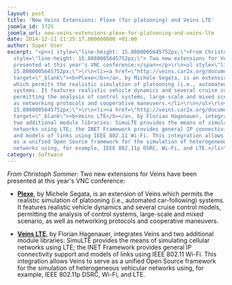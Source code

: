 ```yaml
---
layout: post
title: 'New Veins Extensions: Plexe (for platooning) and Veins LTE'
joomla_id: 3725
joomla_url: new-veins-extensions-plexe-for-platooning-and-veins-lte
date: 2014-12-11 11:25:17.000000000 +01:00
author: Super User
excerpt: "<p><i style=\"line-height: 15.8080005645752px;\">From Christoph Sommer:</i><span
  style=\"line-height: 15.8080005645752px;\"> Two new extensions for Veins have been
  presented at this year's VNC conference:</span></p>\r\n<ul style=\"line-height:
  15.8080005645752px;\">\r\n<li><a href=\"http://veins.car2x.org/documentation/modules/platooning/\"
  target=\"_blank\"><b>Plexe</b></a>, by Michele Segata, is an extension of Veins
  which permits the realistic simulation of platooning (i.e., automated car-following)
  systems. It features realistic vehicle dynamics and several cruise control models,
  permitting the analysis of control systems, large-scale and mixed scenario, as well
  as networking protocols and cooperative maneuvers.</li>\r\n</ul>\r\n<ul style=\"line-height:
  15.8080005645752px;\">\r\n<li><a href=\"http://veins.car2x.org/documentation/modules/lte/\"
  target=\"_blank\"><b>Veins LTE</b></a>, by Florian Hagenauer, integrates Veins and
  two additional module libraries: SimuLTE provides the means of simulating cellular
  networks using LTE; the INET Framework provides general IP connectivity support
  and models of links using IEEE 802.11 Wi-Fi. This integration allows Veins to serve
  as a unified Open Source framework for the simulation of heterogeneous vehicular
  networks using, for example, IEEE 802.11p DSRC, Wi-Fi, and LTE.</li>\r\n</ul>"
category: Software
---
```

<p><i style="line-height: 15.8080005645752px;">From Christoph Sommer:</i><span style="line-height: 15.8080005645752px;"> Two new extensions for Veins have been presented at this year's VNC conference:</span></p>
<ul style="line-height: 15.8080005645752px;">
<li><a href="http://veins.car2x.org/documentation/modules/platooning/" target="_blank"><b>Plexe</b></a>, by Michele Segata, is an extension of Veins which permits the realistic simulation of platooning (i.e., automated car-following) systems. It features realistic vehicle dynamics and several cruise control models, permitting the analysis of control systems, large-scale and mixed scenario, as well as networking protocols and cooperative maneuvers.</li>
</ul>
<ul style="line-height: 15.8080005645752px;">
<li><a href="http://veins.car2x.org/documentation/modules/lte/" target="_blank"><b>Veins LTE</b></a>, by Florian Hagenauer, integrates Veins and two additional module libraries: SimuLTE provides the means of simulating cellular networks using LTE; the INET Framework provides general IP connectivity support and models of links using IEEE 802.11 Wi-Fi. This integration allows Veins to serve as a unified Open Source framework for the simulation of heterogeneous vehicular networks using, for example, IEEE 802.11p DSRC, Wi-Fi, and LTE.</li>
</ul>

